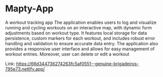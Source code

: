 # Mapty-App
A workout tracking app
The application enables users to log and visualize running and cycling workouts on an interactive map, with dynamic form adjustments based on workout type. It features local storage for data persistence, custom markers for each workout, and includes robust error handling and validation to ensure accurate data entry. The application also provides a responsive user interface and allows for easy management of workout entries. Moreover, user can delete or edit a workout

Link: https://66d344736274263fc5af0551--genuine-brigadeiros-795e73.netlify.app/
